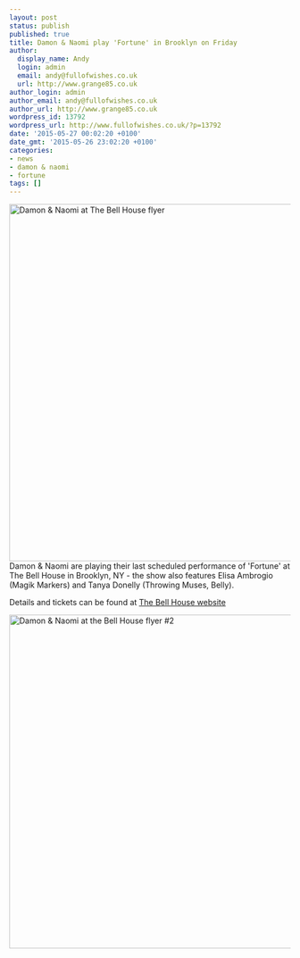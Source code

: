 ```yaml
---
layout: post
status: publish
published: true
title: Damon & Naomi play 'Fortune' in Brooklyn on Friday
author:
  display_name: Andy
  login: admin
  email: andy@fullofwishes.co.uk
  url: http://www.grange85.co.uk
author_login: admin
author_email: andy@fullofwishes.co.uk
author_url: http://www.grange85.co.uk
wordpress_id: 13792
wordpress_url: http://www.fullofwishes.co.uk/?p=13792
date: '2015-05-27 00:02:20 +0100'
date_gmt: '2015-05-26 23:02:20 +0100'
categories:
- news
- damon & naomi
- fortune
tags: []
---
```

<p><img src="http://media.fullofwishes.co.uk/03-damon_and_naomi/show_assets/2015-05-29/2015-05-29-damon-and-naomi-bell-house-01.jpg" width="640" height="640" alt="Damon & Naomi at The Bell House flyer" class="aligncenter" /><br />
Damon & Naomi are playing their last scheduled performance of 'Fortune' at The Bell House in Brooklyn, NY - the show also features Elisa Ambrogio (Magik Markers) and Tanya Donelly (Throwing Muses, Belly).</p>
<p>Details and tickets can be found at <a href="http://www.thebellhouseny.com/event/809419-damon-naomi-tanya-donelly-brooklyn/">The Bell House website</a></p>
<p><img src="http://media.fullofwishes.co.uk/03-damon_and_naomi/show_assets/2015-05-29/2015-05-29-damon-and-naomi-bell-house-02.jpg" width="600" height="598" alt="Damon & Naomi at the Bell House flyer #2" class="aligncenter" /></p>
